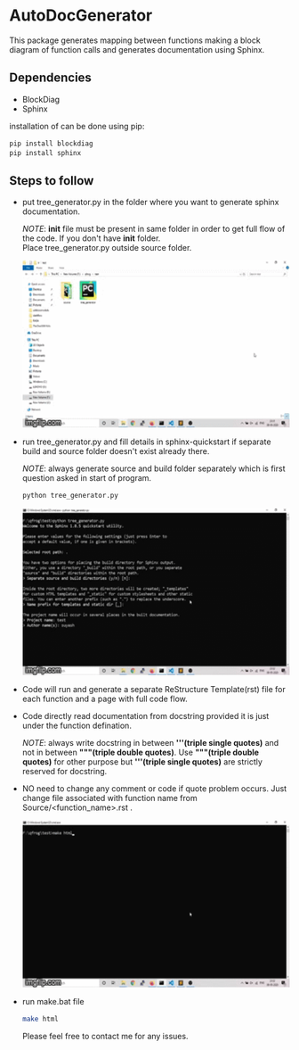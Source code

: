 # AutoDocGenerator
This package generates mapping between functions making a block diagram of function calls and generates documentation using Sphinx.

## Dependencies

* BlockDiag
* Sphinx

installation of can be done using pip:
```bash
pip install blockdiag
pip install sphinx
```
## Steps to follow

* put tree_generator.py in the folder where you want to generate sphinx documentation.

  _NOTE_: __init__ file must be present in same folder in order to get full flow of the code. If you don't have __init__ folder. <br>  Place tree_generator.py outside source folder.

  <p><img src="setup.gif" height="300" width="800" /></p>

* run tree_generator.py and fill details in sphinx-quickstart if separate build and source folder doesn't exist already there.

  _NOTE_: always generate source and build folder separately which is first question asked in start of program.

  ```bash
  python tree_generator.py
  ```

  <p><img src="run.gif" height="300" width="800" /></p>

* Code will run and generate a separate ReStructure Template(rst) file for each function and a page with full code flow.

* Code directly read documentation from docstring provided it is just under the function defination.

  _NOTE_: always write docstring in between <b>'''(triple single quotes)</b> and not in between <b>"""(triple double quotes)</b>.
      Use <b>"""(triple double quotes)</b> for other purpose but <b>'''(triple single quotes)</b> are strictly reserved for docstring.

* NO need to change any comment or code if quote problem occurs. Just change file associated with function name from Source/<function_name>.rst .

  <p><img src="makeHTML.gif" height="300" width="800" /></p>

* run make.bat file 
  ```bash
  make html
  ```

  Please feel free to contact me for any issues.
